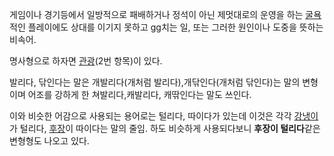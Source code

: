 게임이나 경기등에서 일방적으로 패배하거나 정석이 아닌 제멋대로의 운영을 하는 [굴욕](%EA%B5%B4%EC%9A%95.md)적인
플레이에도 상대를 이기지 못하고 gg치는 일, 또는 그러한 원인이나 도중을 뜻하는 비속어.

명사형으로 하자면 [관광](%EA%B4%80%EA%B4%91.md)(2번 항목)이 있다.

발리다, 닦인다는 말은 개발리다(개처럼 발리다),개닦인다(개처럼 닦인다)는 말의 변형이며 어조를 강하게 한 쳐발리다,캐발리다, 캐딲인다는
말도 쓰인다.

이와 비슷한 어감으로 사용되는 용어로는 털리다, 따이다가 있는데 이것은 각각
[강냉이](%EA%B0%95%EB%83%89%EC%9D%B4.md)가 털리다, [후장](%ED%9B%84%EC%9E%A5.md)이
따이다는 말의 줄임. 하도 비슷하게 사용되다보니 **후장이 털리다**같은 변형형도 나오고 있다.


